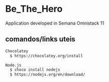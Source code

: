 # Be_The_Hero
Application developed in Semana Omnistack 11

## comandos/links uteis
```sh
Chocolatey
  $ https://chocolatey.org/install

Node.js
  $ choco install nodejs
  $ https://nodejs.org/en/download/
  
```
